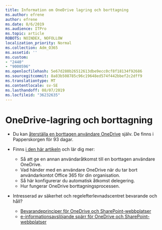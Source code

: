 ```yaml
---
title: Information om OneDrive lagring och borttagning
ms.author: efrene
author: efrene
ms.date: 8/6/2019
ms.audience: ITPro
ms.topic: article
ROBOTS: NOINDEX, NOFOLLOW
localization_priority: Normal
ms.collection: Adm_O365
ms.assetid: ''
ms.custom:
- "2440"
- "9000596"
ms.openlocfilehash: 5e67d280b26512613dbe9ecc0cf8f18134f92686
ms.sourcegitcommit: 8a83b508785c96c19648ed574f442bbef2c2dff9
ms.translationtype: MT
ms.contentlocale: sv-SE
ms.lasthandoff: 08/07/2019
ms.locfileid: "36232635"
---
```

# <a name="onedrive-retention-and-deletion"></a>OneDrive-lagring och borttagning

- Du kan [återställa en borttagen användare OneDrive](https://docs.microsoft.com/onedrive/restore-deleted-onedrive) själv. De finns i Papperskorgen för 93 dagar. 

- Finns [i den här artikeln](https://docs.microsoft.com/onedrive/restore-deleted-onedrive) och lär dig mer:
    - Så att ge en annan användaråtkomst till en borttagen användare OneDrive.
    - Vad händer med en användare OneDrive när du tar bort användarkontot Office 365 för din organisation.
    - Så här konfigurerar du automatisk åtkomst delegering.
    - Hur fungerar OneDrive borttagningsprocessen.

- Intresserad av säkerhet och regelefterlevnadscentret bevarande och håll?
    - [Bevarandeprinciper för OneDrive och SharePoint-webbplatser](https://docs.microsoft.com/office365/securitycompliance/retention-policies?redirectSourcePath=%252farticle%252f5e377752-700d-4870-9b6d-12bfc12d2423#content-in-onedrive-accounts-and-sharepoint-sites)
    - [e-informationsavslöjande spärr för OneDrive och SharePoint-webbplatser](https://docs.microsoft.com/office365/securitycompliance/ediscovery-cases#step-4-place-content-locations-on-hold)



